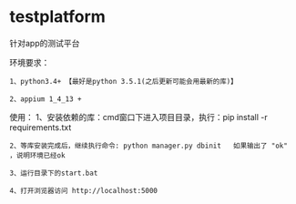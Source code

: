 # testplatform
针对app的测试平台


环境要求：

	1、python3.4+ 【最好是python 3.5.1(之后更新可能会用最新的库)】

	2、appium 1_4_13 +

使用：
    1、安装依赖的库：cmd窗口下进入项目目录，执行：pip install -r requirements.txt

	2、等库安装完成后，继续执行命令: python manager.py dbinit   如果输出了 "ok" ，说明环境已经ok

	3、运行目录下的start.bat

	4、打开浏览器访问 http://localhost:5000